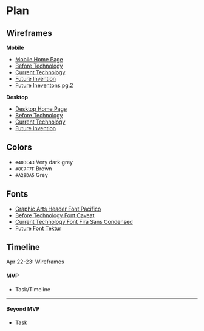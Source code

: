 # Plan

## Wireframes
**Mobile**
* [Mobile Home Page](https://wireframe.cc/i9lthJ)
* [Before Technology](https://wireframe.cc/JOlPhr)
* [Current Technology](https://wireframe.cc/UzbusS)
* [Future Invention](https://wireframe.cc/BVeuXw)
* [Future Ineventons pg.2](https://wireframe.cc/wDnviW)

**Desktop**
* [Desktop Home Page](https://wireframe.cc/mQhU1Q)
* [Before Technology](https://wireframe.cc/O2JTIO)
* [Current Technology](https://wireframe.cc/f1Q9mh)
* [Future Invention](https://wireframe.cc/okcwdk)

## Colors
* `#403C43` Very dark grey
* `#8C7F7F` Brown
* `#A29DA5` Grey

## Fonts
* [Graphic Arts Header Font Pacifico](https://fonts.google.com/specimen/Pacifico)
* [Before Technology Font Caveat](https://fonts.google.com/specimen/Caveat)
* [Current Technology Font Fira Sans Condensed](https://fonts.google.com/specimen/Fira+Sans+Condensed)
* [Future Font Tektur](https://fonts.google.com/specimen/Tektur?query=futur)

## Timeline
Apr 22-23: Wireframes
#### MVP

* Task/Timeline

---

#### Beyond MVP

* Task








<!-- DO NOT USE THIS YET

| Name | Glows | Grows |
| -------- | ------- | ------- |
|   |   |
|   |   |
|   |   |
|   |   |
|   |   |
|   |   |

-->
